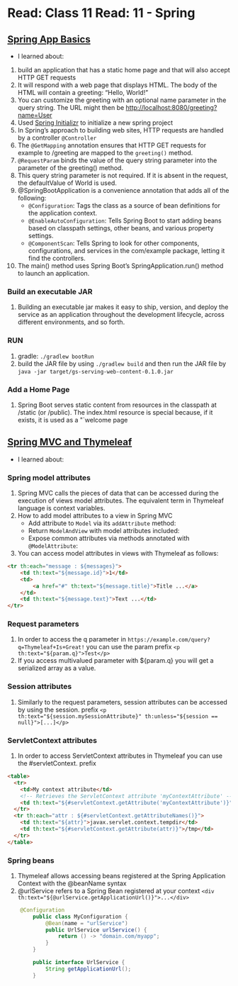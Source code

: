 # Read: Class 11 Read: 11 - Spring

## [Spring App Basics](https://spring.io/guides/gs/serving-web-content/)

- I learned about:

1. build an application that has a static home page and that will also accept HTTP GET requests
1. It will respond with a web page that displays HTML. The body of the HTML will contain a greeting: “Hello, World!”
1. You can customize the greeting with an optional name parameter in the query string. The URL might then be <http://localhost:8080/greeting?name=User>
1. Used [Spring Initializr](https://start.spring.io/) to initialize a new spring project
1. In Spring’s approach to building web sites, HTTP requests are handled by a controller `@Controller`
1. The `@GetMapping` annotation ensures that HTTP GET requests for example to /greeting are mapped to the `greeting()` method.
1. `@RequestParam` binds the value of the query string parameter into the parameter of the greeting() method.
1. This query string parameter is not required. If it is absent in the request, the defaultValue of World is used.
1. @SpringBootApplication is a convenience annotation that adds all of the following:
   - `@Configuration`: Tags the class as a source of bean definitions for the application context.
   - `@EnableAutoConfiguration`: Tells Spring Boot to start adding beans based on classpath settings, other beans, and various property settings.
   - `@ComponentScan`: Tells Spring to look for other components, configurations, and services in the com/example package, letting it find the controllers.
1. The main() method uses Spring Boot’s SpringApplication.run() method to launch an application.

### Build an executable JAR

1. Building an executable jar makes it easy to ship, version, and deploy the service as an application throughout the development lifecycle, across different environments, and so forth.

### RUN

1. gradle: `./gradlew bootRun`
1. build the JAR file by using `./gradlew build` and then run the JAR file by `java -jar target/gs-serving-web-content-0.1.0.jar`

### Add a Home Page

1. Spring Boot serves static content from resources in the classpath at /static (or /public). The index.html resource is special because, if it exists, it is used as a "`welcome page

## [Spring MVC and Thymeleaf](https://www.thymeleaf.org/doc/articles/springmvcaccessdata.html)

- I learned about:

### Spring model attributes

1. Spring MVC calls the pieces of data that can be accessed during the execution of views model attributes. The equivalent term in Thymeleaf language is context variables.
1. How to add model attributes to a view in Spring MVC
   - Add attribute to `Model` via its `addAttribute` method:
   - Return `ModelAndView` with model attributes included:
   - Expose common attributes via methods annotated with `@ModelAttribute`:
1. You can access model attributes in views with Thymeleaf as follows:

```HTML
<tr th:each="message : ${messages}">
    <td th:text="${message.id}">1</td>
    <td>
        <a href="#" th:text="${message.title}">Title ...</a>
    </td>
    <td th:text="${message.text}">Text ...</td>
</tr>
```

### Request parameters

1. In order to access the q parameter in `https://example.com/query?q=Thymeleaf+Is+Great!` you can use the param prefix `<p th:text="${param.q}">Test</p>`
1. If you access multivalued parameter with ${param.q} you will get a serialized array as a value.

### Session attributes

1. Similarly to the request parameters, session attributes can be accessed by using the session. prefix `<p th:text="${session.mySessionAttribute}" th:unless="${session == null}">[...]</p>`

### ServletContext attributes

1.  In order to access ServletContext attributes in Thymeleaf you can use the #servletContext. prefix

```html
<table>
  <tr>
    <td>My context attribute</td>
    <!-- Retrieves the ServletContext attribute 'myContextAttribute' -->
    <td th:text="${#servletContext.getAttribute('myContextAttribute')}">42</td>
  </tr>
  <tr th:each="attr : ${#servletContext.getAttributeNames()}">
    <td th:text="${attr}">javax.servlet.context.tempdir</td>
    <td th:text="${#servletContext.getAttribute(attr)}">/tmp</td>
  </tr>
</table>
```

### Spring beans

1. Thymeleaf allows accessing beans registered at the Spring Application Context with the @beanName syntax
1. @urlService refers to a Spring Bean registered at your context `<div th:text="${@urlService.getApplicationUrl()}">...</div>`

```java
    @Configuration
        public class MyConfiguration {
            @Bean(name = "urlService")
            public UrlService urlService() {
                return () -> "domain.com/myapp";
            }
        }

        public interface UrlService {
            String getApplicationUrl();
        }
```